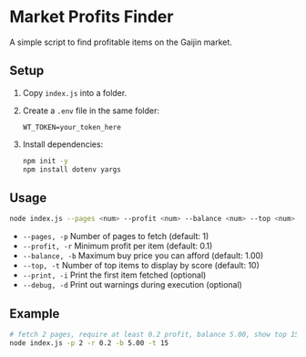 # Market Profits Finder

A simple script to find profitable items on the Gaijin market.

## Setup

1. Copy `index.js` into a folder.
2. Create a `.env` file in the same folder:

   ```dotenv
   WT_TOKEN=your_token_here
   ```
3. Install dependencies:

   ```bash
   npm init -y
   npm install dotenv yargs
   ```

## Usage

```bash
node index.js --pages <num> --profit <num> --balance <num> --top <num> [--print]
```

* `--pages, -p`      Number of pages to fetch (default: 1)
* `--profit, -r`     Minimum profit per item (default: 0.1)
* `--balance, -b`    Maximum buy price you can afford (default: 1.00)
* `--top, -t`        Number of top items to display by score (default: 10)
* `--print, -i`      Print the first item fetched (optional)
* `--debug, -d`      Print out warnings during execution (optional)

## Example

```bash
# fetch 2 pages, require at least 0.2 profit, balance 5.00, show top 15
node index.js -p 2 -r 0.2 -b 5.00 -t 15
```
